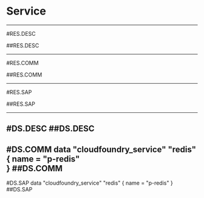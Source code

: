 # Service


-----------------
#RES.DESC

##RES.DESC

------------------
#RES.COMM

##RES.COMM

--------------------
#RES.SAP

##RES.SAP

---------------

#DS.DESC
##DS.DESC
----------------

#DS.COMM
data "cloudfoundry_service" "redis" {
    name = "p-redis"    
}
##DS.COMM
-----------------

#DS.SAP
data "cloudfoundry_service" "redis" {
  name = "p-redis"
}
##DS.SAP